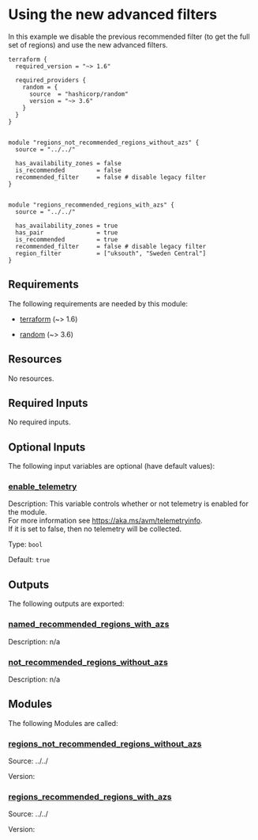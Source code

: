 <!-- BEGIN_TF_DOCS -->
<!-- Code generated by terraform-docs. DO NOT EDIT. -->
# Using the new advanced filters

In this example we disable the previous recommended filter (to get the full set of regions) and use the new advanced filters.

```hcl
terraform {
  required_version = "~> 1.6"

  required_providers {
    random = {
      source  = "hashicorp/random"
      version = "~> 3.6"
    }
  }
}


module "regions_not_recommended_regions_without_azs" {
  source = "../../"

  has_availability_zones = false
  is_recommended         = false
  recommended_filter     = false # disable legacy filter
}


module "regions_recommended_regions_with_azs" {
  source = "../../"

  has_availability_zones = true
  has_pair               = true
  is_recommended         = true
  recommended_filter     = false # disable legacy filter
  region_filter          = ["uksouth", "Sweden Central"]
}

```

<!-- markdownlint-disable MD033 -->
## Requirements

The following requirements are needed by this module:

- <a name="requirement_terraform"></a> [terraform](#requirement\_terraform) (~> 1.6)

- <a name="requirement_random"></a> [random](#requirement\_random) (~> 3.6)

## Resources

No resources.

<!-- markdownlint-disable MD013 -->
## Required Inputs

No required inputs.

## Optional Inputs

The following input variables are optional (have default values):

### <a name="input_enable_telemetry"></a> [enable\_telemetry](#input\_enable\_telemetry)

Description: This variable controls whether or not telemetry is enabled for the module.  
For more information see https://aka.ms/avm/telemetryinfo.  
If it is set to false, then no telemetry will be collected.

Type: `bool`

Default: `true`

## Outputs

The following outputs are exported:

### <a name="output_named_recommended_regions_with_azs"></a> [named\_recommended\_regions\_with\_azs](#output\_named\_recommended\_regions\_with\_azs)

Description: n/a

### <a name="output_not_recommended_regions_without_azs"></a> [not\_recommended\_regions\_without\_azs](#output\_not\_recommended\_regions\_without\_azs)

Description: n/a

## Modules

The following Modules are called:

### <a name="module_regions_not_recommended_regions_without_azs"></a> [regions\_not\_recommended\_regions\_without\_azs](#module\_regions\_not\_recommended\_regions\_without\_azs)

Source: ../../

Version:

### <a name="module_regions_recommended_regions_with_azs"></a> [regions\_recommended\_regions\_with\_azs](#module\_regions\_recommended\_regions\_with\_azs)

Source: ../../

Version:

<!-- END_TF_DOCS -->